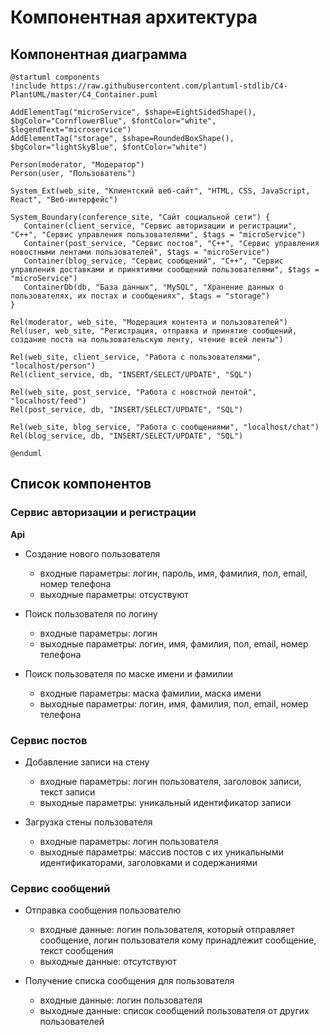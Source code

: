 # Компонентная архитектура
## Компонентная диаграмма

```
@startuml components
!include https://raw.githubusercontent.com/plantuml-stdlib/C4-PlantUML/master/C4_Container.puml

AddElementTag("microService", $shape=EightSidedShape(), $bgColor="CornflowerBlue", $fontColor="white", $legendText="microservice")
AddElementTag("storage", $shape=RoundedBoxShape(), $bgColor="lightSkyBlue", $fontColor="white")

Person(moderator, "Модератор")
Person(user, "Пользователь")

System_Ext(web_site, "Клиентский веб-сайт", "HTML, CSS, JavaScript, React", "Веб-интерфейс")

System_Boundary(conference_site, "Сайт социальной сети") {
   Container(client_service, "Сервис авторизации и регистрации", "C++", "Сервис управления пользователями", $tags = "microService")    
   Container(post_service, "Сервис постов", "C++", "Сервис управления новостными лентами пользователей", $tags = "microService") 
   Container(blog_service, "Сервис сообщений", "C++", "Сервис управления доставками и принятиями сообщений пользователями", $tags = "microService")   
   ContainerDb(db, "База данных", "MySQL", "Хранение данных о пользователях, их постах и сообщениях", $tags = "storage")
}

Rel(moderator, web_site, "Модерация контента и пользователей")
Rel(user, web_site, "Регистрация, отправка и принятие сообщений, создание поста на пользовательскую ленту, чтение всей ленты")

Rel(web_site, client_service, "Работа с пользователями", "localhost/person")
Rel(client_service, db, "INSERT/SELECT/UPDATE", "SQL")

Rel(web_site, post_service, "Работа с новстной лентой", "localhost/feed")
Rel(post_service, db, "INSERT/SELECT/UPDATE", "SQL")

Rel(web_site, blog_service, "Работа с сообщениями", "localhost/chat")
Rel(blog_service, db, "INSERT/SELECT/UPDATE", "SQL")

@enduml
```

## Список компонентов
### Сервис авторизации и регистрации
**Api**
- Создание нового пользователя
  - входные параметры: логин, пароль, имя, фамилия, пол, email, номер телефона
  - выходные параметры: отсуствуют
  
- Поиск пользователя по логину
  - входные параметры: логин
  - выходные параметры: логин, имя, фамилия, пол, email, номер телефона
  
- Поиск пользователя по маске имени и фамилии
  - входные параметры: маска фамилии, маска имени
  - выходные параметры: логин, имя, фамилия, пол, email, номер телефона

### Сервис постов
- Добавление записи на стену
  - входные параметры: логин пользователя, заголовок записи, текст записи
  - выходные параметры: уникальный идентификатор записи
  
- Загрузка стены пользователя
  - входные параметры: логин пользователя
  - выходные параметры: массив постов с их уникальными идентификаторами, заголовками и содержаниями

  
### Сервис сообщений
- Отправка сообщения пользователю
  - входные данные: логин пользователя, который отправляет сообщение, логин пользователя кому принадлежит сообщение, текст сообщения
  - выходные данные: отсутствуют
  
- Получение списка сообщения для пользователя
  - входные данные: логин пользователя
  - выходные данные: список сообщений пользователя от других пользователей